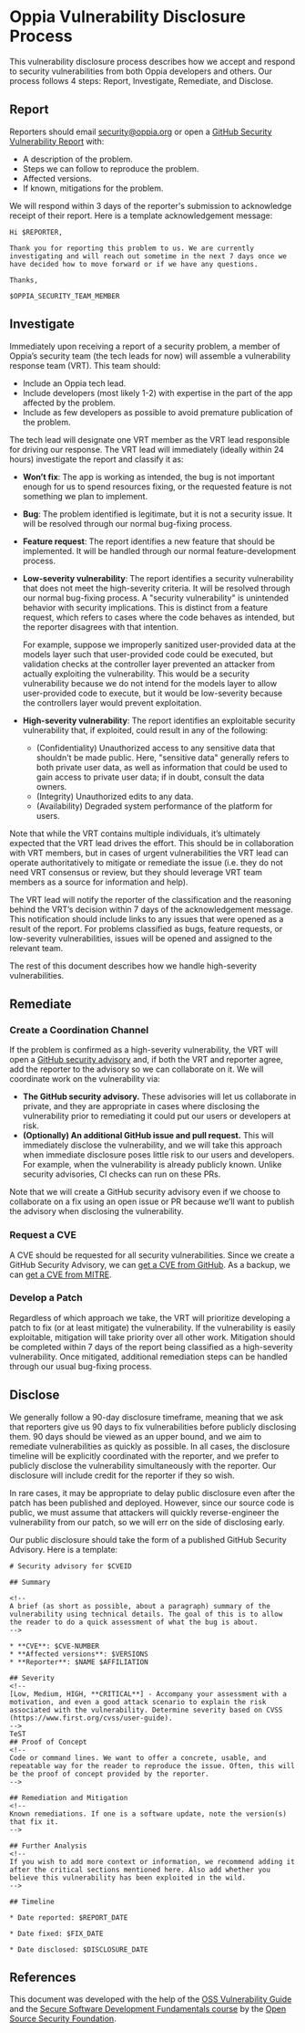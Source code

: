 # Oppia Vulnerability Disclosure Process

This vulnerability disclosure process describes how we accept and respond to security vulnerabilities from both Oppia developers and others. Our process follows 4 steps: Report, Investigate, Remediate, and Disclose.

## Report

Reporters should email [security@oppia.org](mailto:security@oppia.org) or open a [GitHub Security Vulnerability Report](https://docs.github.com/en/code-security/security-advisories/guidance-on-reporting-and-writing/privately-reporting-a-security-vulnerability) with:

- A description of the problem.
- Steps we can follow to reproduce the problem.
- Affected versions.
- If known, mitigations for the problem.

We will respond within 3 days of the reporter's submission to acknowledge receipt of their report. Here is a template acknowledgement message:

```
Hi $REPORTER,

Thank you for reporting this problem to us. We are currently investigating and will reach out sometime in the next 7 days once we have decided how to move forward or if we have any questions.

Thanks,

$OPPIA_SECURITY_TEAM_MEMBER
```

## Investigate

Immediately upon receiving a report of a security problem, a member of Oppia’s security team (the tech leads for now) will assemble a vulnerability response team (VRT). This team should:

- Include an Oppia tech lead.
- Include developers (most likely 1-2) with expertise in the part of the app affected by the problem.
- Include as few developers as possible to avoid premature publication of the problem.

The tech lead will designate one VRT member as the VRT lead responsible for driving our response. The VRT lead will immediately (ideally within 24 hours) investigate the report and classify it as:

- **Won’t fix**: The app is working as intended, the bug is not important enough for us to spend resources fixing, or the requested feature is not something we plan to implement.

- **Bug**: The problem identified is legitimate, but it is not a security issue. It will be resolved through our normal bug-fixing process.

- **Feature request**: The report identifies a new feature that should be implemented. It will be handled through our normal feature-development process.

- **Low-severity vulnerability**: The report identifies a security vulnerability that does not meet the high-severity criteria. It will be resolved through our normal bug-fixing process. A "security vulnerability" is unintended behavior with security implications. This is distinct from a feature request, which refers to cases where the code behaves as intended, but the reporter disagrees with that intention.

  For example, suppose we improperly sanitized user-provided data at the models layer such that user-provided code could be executed, but validation checks at the controller layer prevented an attacker from actually exploiting the vulnerability. This would be a security vulnerability because we do not intend for the models layer to allow user-provided code to execute, but it would be low-severity because the controllers layer would prevent exploitation.

- **High-severity vulnerability**: The report identifies an exploitable security vulnerability that, if exploited, could result in any of the following:

  - (Confidentiality) Unauthorized access to any sensitive data that shouldn't be made public. Here, "sensitive data" generally refers to both private user data, as well as information that could be used to gain access to private user data; if in doubt, consult the data owners.
  - (Integrity) Unauthorized edits to any data.
  - (Availability) Degraded system performance of the platform for users.

Note that while the VRT contains multiple individuals, it’s ultimately expected that the VRT lead drives the effort. This should be in collaboration with VRT members, but in cases of urgent vulnerabilities the VRT lead can operate authoritatively to mitigate or remediate the issue (i.e. they do not need VRT consensus or review, but they should leverage VRT team members as a source for information and help).

The VRT lead will notify the reporter of the classification and the reasoning behind the VRT’s decision within 7 days of the acknowledgement message. This notification should include links to any issues that were opened as a result of the report. For problems classified as bugs, feature requests, or low-severity vulnerabilities, issues will be opened and assigned to the relevant team.

The rest of this document describes how we handle high-severity vulnerabilities.

## Remediate

### Create a Coordination Channel

If the problem is confirmed as a high-severity vulnerability, the VRT will open a [GitHub security advisory](https://docs.github.com/en/code-security/repository-security-advisories/about-github-security-advisories-for-repositories) and, if both the VRT and reporter agree, add the reporter to the advisory so we can collaborate on it. We will coordinate work on the vulnerability via:

- **The GitHub security advisory.** These advisories will let us collaborate in private, and they are appropriate in cases where disclosing the vulnerability prior to remediating it could put our users or developers at risk.
- **(Optionally) An additional GitHub issue and pull request.** This will immediately disclose the vulnerability, and we will take this approach when immediate disclosure poses little risk to our users and developers. For example, when the vulnerability is already publicly known. Unlike security advisories, CI checks can run on these PRs.

Note that we will create a GitHub security advisory even if we choose to collaborate on a fix using an open issue or PR because we’ll want to publish the advisory when disclosing the vulnerability.

### Request a CVE

A CVE should be requested for all security vulnerabilities. Since we create a GitHub Security Advisory, we can [get a CVE from GitHub](https://docs.github.com/en/code-security/repository-security-advisories/about-github-security-advisories-for-repositories#cve-identification-numbers). As a backup, we can [get a CVE from MITRE](https://cveform.mitre.org/).

### Develop a Patch

Regardless of which approach we take, the VRT will prioritize developing a patch to fix (or at least mitigate) the vulnerability. If the vulnerability is easily exploitable, mitigation will take priority over all other work. Mitigation should be completed within 7 days of the report being classified as a high-severity vulnerability. Once mitigated, additional remediation steps can be handled through our usual bug-fixing process.

## Disclose

We generally follow a 90-day disclosure timeframe, meaning that we ask that reporters give us 90 days to fix vulnerabilities before publicly disclosing them. 90 days should be viewed as an upper bound, and we aim to remediate vulnerabilities as quickly as possible. In all cases, the disclosure timeline will be explicitly coordinated with the reporter, and we prefer to publicly disclose the vulnerability simultaneously with the reporter. Our disclosure will include credit for the reporter if they so wish.

In rare cases, it may be appropriate to delay public disclosure even after the patch has been published and deployed. However, since our source code is public, we must assume that attackers will quickly reverse-engineer the vulnerability from our patch, so we will err on the side of disclosing early.

Our public disclosure should take the form of a published GitHub Security Advisory. Here is a template:

```
# Security advisory for $CVEID

## Summary

<!--
A brief (as short as possible, about a paragraph) summary of the vulnerability using technical details. The goal of this is to allow the reader to do a quick assessment of what the bug is about.
-->

* **CVE**: $CVE-NUMBER
* **Affected versions**: $VERSIONS
* **Reporter**: $NAME $AFFILIATION

## Severity
<!--
[Low, Medium, HIGH, **CRITICAL**] - Accompany your assessment with a motivation, and even a good attack scenario to explain the risk associated with the vulnerability. Determine severity based on CVSS (https://www.first.org/cvss/user-guide).
-->
TeST
## Proof of Concept
<!--
Code or command lines. We want to offer a concrete, usable, and repeatable way for the reader to reproduce the issue. Often, this will be the proof of concept provided by the reporter.
-->

## Remediation and Mitigation
<!--
Known remediations. If one is a software update, note the version(s) that fix it.
-->

## Further Analysis
<!--
If you wish to add more context or information, we recommend adding it after the critical sections mentioned here. Also add whether you believe this vulnerability has been exploited in the wild.
-->

## Timeline

* Date reported: $REPORT_DATE

* Date fixed: $FIX_DATE

* Date disclosed: $DISCLOSURE_DATE
```

## References

This document was developed with the help of the [OSS Vulnerability Guide](https://github.com/ossf/oss-vulnerability-guide) and the [Secure Software Development Fundamentals course](https://github.com/ossf/secure-sw-dev-fundamentals/blob/main/secure_software_development_fundamentals.md) by the [Open Source Security Foundation](https://openssf.org/).
